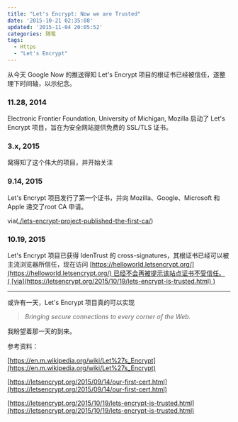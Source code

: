 ```yaml
---
title: "Let's Encrypt: Now we are Trusted"
date: '2015-10-21 02:35:08'
updated: '2015-11-04 20:05:52'
categories: 随笔
tags:
  - Https
  - "Let's Encrypt"
---
```


从今天 Google Now 的推送得知 Let's Encrypt 项目的根证书已经被信任，遂整理下时间轴，以示纪念。

### 11.28, 2014

Electronic Frontier Foundation, University of Michigan, Mozilla 启动了 Let's Encrypt 项目，旨在为安全网站提供免费的 SSL/TLS 证书。

### 3.x, 2015

窝得知了这个伟大的项目，并开始关注

### 9.14, 2015

Let's Encrypt 项目发行了第一个证书，并向 Mozilla、Google、Microsoft 和Apple 递交了root CA 申请。

via([./lets-encrypt-project-published-the-first-ca/](https://prinzeugen.net/lets-encrypt-project-published-the-first-ca/))

### 10.19, 2015

Let's Encrypt 项目已获得 IdenTrust 的 cross-signatures，其根证书已经可以被主流浏览器所信任，现在访问 [https://helloworld.letsencrypt.org/](https://helloworld.letsencrypt.org/) 已经不会再被提示该站点证书不受信任。( [via](https://letsencrypt.org/2015/10/19/lets-encrypt-is-trusted.html) )

- - - - - -

或许有一天，Let's Encrypt 项目真的可以实现

> *Bringing secure connections to every corner of the Web.*

我盼望着那一天的到来。

参考资料：

[https://en.m.wikipedia.org/wiki/Let%27s_Encrypt](https://en.m.wikipedia.org/wiki/Let%27s_Encrypt)

[https://letsencrypt.org/2015/09/14/our-first-cert.html](https://letsencrypt.org/2015/09/14/our-first-cert.html)

[https://letsencrypt.org/2015/10/19/lets-encrypt-is-trusted.html](https://letsencrypt.org/2015/10/19/lets-encrypt-is-trusted.html)



